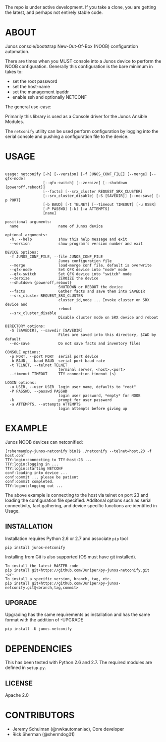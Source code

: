 The repo is under active development.  If you take a clone, you are getting the latest, and perhaps not entirely stable code.

# ABOUT

Junos console/bootstrap New-Out-Of-Box (NOOB) configuration automation. 

There are times when you MUST console into a Junos device to perform the NOOB configuration.  Generally this configuration is the bare minimum in takes to:

  * set the root password
  * set the host-name
  * set the management ipaddr
  * enable ssh and optionally NETCONF

The general use-case:

Primarily this library is used as a Console driver for the Junos Ansible Modules.

The `netconify` utility can be used perform configuration by logging into the serial console and pushing a configuration file to the device.


# USAGE

````

usage: netconify [-h] [--version] [-f JUNOS_CONF_FILE] [--merge] [--qfx-node]
                 [--qfx-switch] [--zeroize] [--shutdown {poweroff,reboot}]
                 [--facts] [--srx_cluster REQUEST_SRX_CLUSTER]
                 [--srx_cluster_disable] [-S [SAVEDIR]] [--no-save] [-p PORT]
                 [-b BAUD] [-t TELNET] [--timeout TIMEOUT] [-u USER]
                 [-P PASSWD] [-k] [-a ATTEMPTS]
                 [name]

positional arguments:
  name                  name of Junos device

optional arguments:
  -h, --help            show this help message and exit
  --version             show program's version number and exit

DEVICE options:
  -f JUNOS_CONF_FILE, --file JUNOS_CONF_FILE
                        Junos configuration file
  --merge               load-merge conf file, default is overwrite
  --qfx-node            Set QFX device into "node" mode
  --qfx-switch          Set QFX device into "switch" mode
  --zeroize             ZEROIZE the device
  --shutdown {poweroff,reboot}
                        SHUTDOWN or REBOOT the device
  --facts               Gather facts and save them into SAVEDIR
  --srx_cluster REQUEST_SRX_CLUSTER
                        cluster_id,node ... Invoke cluster on SRX device and
                        reboot
  --srx_cluster_disable
                        Disable cluster mode on SRX device and reboot

DIRECTORY options:
  -S [SAVEDIR], --savedir [SAVEDIR]
                        Files are saved into this directory, $CWD by default
  --no-save             Do not save facts and inventory files

CONSOLE options:
  -p PORT, --port PORT  serial port device
  -b BAUD, --baud BAUD  serial port baud rate
  -t TELNET, --telnet TELNET
                        terminal server, <host>,<port>
  --timeout TIMEOUT     TTY connection timeout (s)

LOGIN options:
  -u USER, --user USER  login user name, defaults to "root"
  -P PASSWD, --passwd PASSWD
                        login user password, *empty* for NOOB
  -k                    prompt for user password
  -a ATTEMPTS, --attempts ATTEMPTS
                        login attempts before giving up
````

# EXAMPLE

Junos NOOB devices can netconified:

````
[rsherman@py-junos-netconify bin]$ ./netconify --telnet=host,23 -f host.conf
TTY:login:connecting to TTY:host:23 ...
TTY:login:logging in ...
TTY:login:starting NETCONF
conf:loading into device ...
conf:commit ... please be patient
conf:commit completed.
TTY:logout:logging out ...
````

The above example is connecting to the host via telnet on port 23 and loading the configuration file specified.  Additonal options such as serial connectivity, fact gathering, and device specific functions are identified in Usage.

## INSTALLATION

Installation requires Python 2.6 or 2.7 and associate `pip` tool

    pip install junos-netconify
	
Installing from Git is also supported (OS must have git installed).

	To install the latest MASTER code
	pip install git+https://github.com/Juniper/py-junos-netconify.git
	-or-
	To install a specific version, branch, tag, etc.
	pip install git+https://github.com/Juniper/py-junos-netconify.git@<branch,tag,commit>
	
## UPGRADE

Upgrading has the same requirements as installation and has the same format with the addition of -UPGRADE

	pip install -U junos-netconify

# DEPENDENCIES

This has been tested with Python 2.6 and 2.7.  The required modules are defined in `setup.py`.

## LICENSE

Apache 2.0
  
# CONTRIBUTORS

  - Jeremy Schulman (@nwkautomaniac), Core developer
  - Rick Sherman (@shermdog01)

